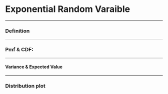 # Exponential Random Varaible


---
### Definition 



---

### Pmf & CDF:

---
#### Variance & Expected Value



---
### Distribution plot